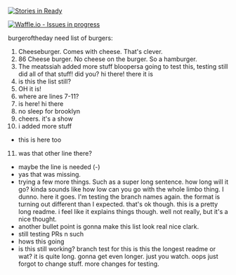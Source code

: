 [![Stories in Ready](https://badge.waffle.io/bobsburgers1/burgeroftheday.png?label=ready&title=Ready)](https://waffle.io/bobsburgers1/burgeroftheday)


[![Waffle.io - Issues in progress](https://badge.waffle.io/bobsburgers1/burgeroftheday.svg?label=in%20progress&title=In%20Progress)](http://waffle.io/bobsburgers1/burgeroftheday)

 burgeroftheday
need list of burgers:
 1. Cheeseburger. Comes with cheese. That's clever. 
 2. 86 Cheese burger. No cheese on the burger. So a hamburger. 
 3. The meatssiah
added more stuff
bloopersa
going to test this, testing still
did all of that stuff! did you?
hi there!
there it is
4. is this the list still? 
5. OH it is!
6. where are lines 7-11?
7. is here!
hi there
8. no sleep for brooklyn
9. cheers. it's a show
10. i added more stuff
- this is here too
11. was that other line there?
- maybe the line is needed (-)
- yas that was missing. 
- trying a few more things. Such as a super long sentence. how long will it go? kinda sounds like how low can you go with the whole limbo thing. I dunno. here it goes. 
I'm testing the branch names again.
the format is turning out different than I expected. that's ok though. 
this is a pretty long readme. i feel like it explains things though. well not really, but it's a nice thought. 
- another bullet point is gonna make this list look real nice clark. 
- still testing PRs n such
- hows this going
- is this still working? branch test for this
is this the longest readme or wat?
it is quite long. gonna get even longer. just you watch. 
oops just forgot to change stuff. more changes for testing.
